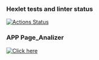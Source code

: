 ### Hexlet tests and linter status

[![Actions Status](https://github.com/igor130384/python-project-83/workflows/hexlet-check/badge.svg)](https://github.com/igor130384/python-project-83/actions)

### APP Page_Analizer

[![Click here](https://page-oli8.onrender.com)](https://page-oli8.onrender.com)
